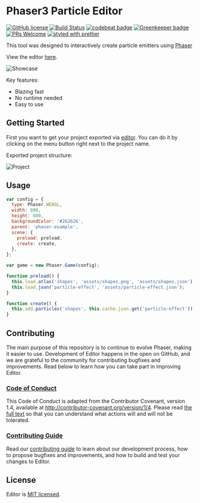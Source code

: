# Phaser3 Particle Editor

[![GitHub license](https://img.shields.io/badge/license-MIT-green.svg)](https://github.com/koreezgames/phaser3-particle-editor/blob/master/LICENSE)
[![Build Status](https://secure.travis-ci.org/koreezgames/phaser3-particle-editor.svg?branch=master)](https://travis-ci.org/koreezgames/phaser3-particle-editor)
[![codebeat badge](https://codebeat.co/badges/e3792494-1875-4826-be00-2124148b9287)](https://codebeat.co/projects/github-com-koreezgames-phaser3-particle-editor-master)
[![Greenkeeper badge](https://badges.greenkeeper.io/koreezgames/phaser3-particle-editor.svg)](https://greenkeeper.io/)
[![PRs Welcome](https://img.shields.io/badge/PRs-welcome-brightgreen.svg)](https://github.com/koreezgames/phaser3-particle-editor/pulls)
[![styled with prettier](https://img.shields.io/badge/styled_with-prettier-ff69b4.svg)](https://github.com/prettier/prettier)

This tool was designed to interactively create particle emitters using [Phaser](http://phaser.io)

View the editor [here](https://koreezgames.github.io/phaser3-particle-editor/).

![Showcase](https://raw.githubusercontent.com/koreezgames/phaser3-particle-editor/master/showcase.gif)

Key features:

- Blazing fast
- No runtime needed
- Easy to use

## Getting Started

First you want to get your project exported via [editor](https://koreezgames.github.io/phaser3-particle-editor/). You can do it by clicking on the menu button right next to the project name.

Exported project structure:

![Project](https://raw.githubusercontent.com/koreezgames/phaser3-particle-editor/master/project.png)

## Usage

```javascript
var config = {
  type: Phaser.WEBGL,
  width: 800,
  height: 600,
  backgroundColor: '#262626',
  parent: 'phaser-example',
  scene: {
    preload: preload,
    create: create,
  },
};

var game = new Phaser.Game(config);

function preload() {
  this.load.atlas('shapes', 'assets/shapes.png', 'assets/shapes.json');
  this.load.json('particle-effect', 'assets/particle-effect.json');
}

function create() {
  this.add.particles('shapes', this.cache.json.get('particle-effect'));
}
```

## Contributing

The main purpose of this repository is to continue to evolve Phaser, making it easier to use. Development of Editor happens in the open on GitHub, and we are grateful to the community for contributing bugfixes and improvements. Read below to learn how you can take part in improving Editor.

### [Code of Conduct](https://github.com/koreezgames/phaser3-particle-editor/blob/master/CODE_OF_CONDUCT.md)

This Code of Conduct is adapted from the Contributor Covenant, version 1.4, available at http://contributor-covenant.org/version/1/4. Please read [the full text](https://github.com/koreezgames/phaser3-particle-editor/blob/master/CODE_OF_CONDUCT.md) so that you can understand what actions will and will not be tolerated.

### [Contributing Guide](https://github.com/koreezgames/phaser3-particle-editor/blob/master/CONTRIBUTING.md)

Read our [contributing guide](https://github.com/koreezgames/phaser3-particle-editor/blob/master/CONTRIBUTING.md) to learn about our development process, how to propose bugfixes and improvements, and how to build and test your changes to Editor.

## License

Editor is [MIT licensed](./LICENSE).
